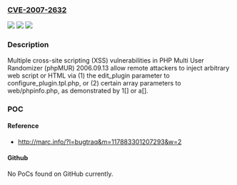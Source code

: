 ### [CVE-2007-2632](https://cve.mitre.org/cgi-bin/cvename.cgi?name=CVE-2007-2632)
![](https://img.shields.io/static/v1?label=Product&message=n%2Fa&color=blue)
![](https://img.shields.io/static/v1?label=Version&message=n%2Fa&color=blue)
![](https://img.shields.io/static/v1?label=Vulnerability&message=n%2Fa&color=brighgreen)

### Description

Multiple cross-site scripting (XSS) vulnerabilities in PHP Multi User Randomizer (phpMUR) 2006.09.13 allow remote attackers to inject arbitrary web script or HTML via (1) the edit_plugin parameter to configure_plugin.tpl.php, or (2) certain array parameters to web/phpinfo.php, as demonstrated by 1[] or a[].

### POC

#### Reference
- http://marc.info/?l=bugtraq&m=117883301207293&w=2

#### Github
No PoCs found on GitHub currently.

